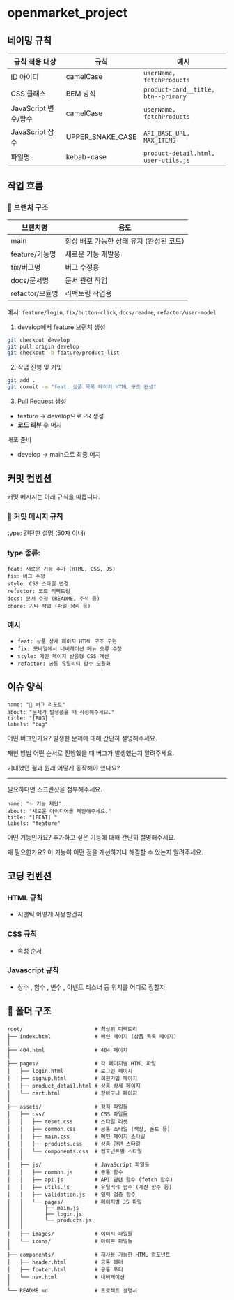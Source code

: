# openmarket_project

## 네이밍 규칙

| 규칙 적용 대상       | 규칙             | 예시                                 |
| -------------------- | ---------------- | ------------------------------------ |
| ID 아이디            | camelCase        | `userName, fetchProducts`            |
| CSS 클래스           | BEM 방식         | `product-card__title, btn--primary`  |
| JavaScript 변수/함수 | camelCase        | `userName, fetchProducts`            |
| JavaScript 상수      | UPPER_SNAKE_CASE | `API_BASE_URL, MAX_ITEMS`            |
| 파일명               | kebab-case       | `product-detail.html, user-utils.js` |

## 작업 흐름

### 📌 브랜치 구조

| 브랜치명        | 용도                                     |
| --------------- | ---------------------------------------- |
| main            | 항상 배포 가능한 상태 유지 (완성된 코드) |
| feature/기능명  | 새로운 기능 개발용                       |
| fix/버그명      | 버그 수정용                              |
| docs/문서명     | 문서 관련 작업                           |
| refactor/모듈명 | 리팩토링 작업용                          |

예시:
`feature/login`, `fix/button-click`, `docs/readme`, `refactor/user-model`

1. develop에서 feature 브랜치 생성

```bash
git checkout develop
git pull origin develop
git checkout -b feature/product-list
```

2. 작업 진행 및 커밋

```bash
git add .
git commit -m "feat: 상품 목록 페이지 HTML 구조 완성"
```

3. Pull Request 생성

- feature → develop으로 PR 생성
- **코드 리뷰** 후 머지

배포 준비

- develop → main으로 최종 머지

## 커밋 컨벤션

커밋 메시지는 아래 규칙을 따릅니다.

### 💬 커밋 메시지 규칙

type: 간단한 설명 (50자 이내)

### type 종류:

```
feat: 새로운 기능 추가 (HTML, CSS, JS)
fix: 버그 수정
style: CSS 스타일 변경
refactor: 코드 리팩토링
docs: 문서 수정 (README, 주석 등)
chore: 기타 작업 (파일 정리 등)
```

### 예시

- `feat: 상품 상세 페이지 HTML 구조 구현`
- `fix: 모바일에서 네비게이션 메뉴 오류 수정`
- `style: 메인 페이지 반응형 CSS 개선`
- `refactor: 공통 유틸리티 함수 모듈화`

## 이슈 양식

```
name: "🐞 버그 리포트"
about: "문제가 발생했을 때 작성해주세요."
title: "[BUG] "
labels: "bug"
```

어떤 버그인가요?
발생한 문제에 대해 간단히 설명해주세요.

재현 방법
어떤 순서로 진행했을 때 버그가 발생했는지 알려주세요.

기대했던 결과
원래 어떻게 동작해야 했나요?

---

필요하다면 스크린샷을 첨부해주세요.

```
name: "✨ 기능 제안"
about: "새로운 아이디어를 제안해주세요."
title: "[FEAT] "
labels: "feature"
```

어떤 기능인가요?
추가하고 싶은 기능에 대해 간단히 설명해주세요.

왜 필요한가요?
이 기능이 어떤 점을 개선하거나 해결할 수 있는지 알려주세요.

## 코딩 컨벤션

### HTML 규칙

- 시맨틱 어떻게 사용할건지

### CSS 규칙

- 속성 순서

### Javascript 규칙

- 상수 , 함수 , 변수 , 이벤트 리스너 등 위치를 어디로 정할지

## 📁 폴더 구조

```
root/                       # 최상위 디렉토리
├── index.html              # 메인 페이지 (상품 목록 페이지)
│
├── 404.html                # 404 페이지
│
├── pages/                  # 각 페이지별 HTML 파일
│   ├── login.html          # 로그인 페이지
│   ├── signup.html         # 회원가입 페이지
│   ├── product_detail.html # 상품 상세 페이지
│   └── cart.html           # 장바구니 페이지
│
├── assets/                 # 정적 파일들
│   ├── css/                # CSS 파일들
│   │   ├── reset.css       # 스타일 리셋
│   │   ├── common.css      # 공통 스타일 (색상, 폰트 등)
│   │   ├── main.css        # 메인 페이지 스타일
│   │   ├── products.css    # 상품 관련 스타일
│   │   └── components.css  # 컴포넌트별 스타일
│   │
│   ├── js/                 # JavaScript 파일들
│   │   ├── common.js       # 공통 함수
│   │   ├── api.js          # API 관련 함수 (fetch 함수)
│   │   ├── utils.js        # 유틸리티 함수 (계산 함수 등)
│   │   ├── validation.js   # 입력 검증 함수
│   │   └── pages/          # 페이지별 JS 파일
│   │       ├── main.js
│   │       ├── login.js
│   │       └── products.js
│   │
│   ├── images/             # 이미지 파일들
│   └── icons/              # 아이콘 파일들
│
├── components/             # 재사용 가능한 HTML 컴포넌트
│   ├── header.html         # 공통 헤더
│   ├── footer.html         # 공통 푸터
│   └── nav.html            # 내비게이션
│
└── README.md               # 프로젝트 설명서
```
